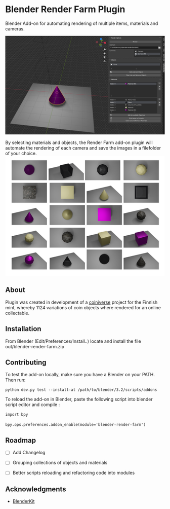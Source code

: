 # Blender Render Farm Plugin

Blender Add-on for automating rendering of multiple items, materials and cameras.

![screenshot.png](screenshot.png)

By selecting materials and objects, the Render Farm add-on plugin will automate the rendering of each camera and save the images in a filefolder of your choice. 
![grid.png](test%2Fgrid.png)

## About

Plugin was created in development of a [coiniverse](https://mint.ax/) project for the Finnish mint, whereby 1124 variations of coin objects where rendered for an online collectable.


## Installation

From Blender (Edit/Preferences/Install..) locate and install the file out/blender-render-farm.zip

## Contributing

To test the add-on locally, make sure you have a Blender on your PATH.
Then run:

```
python dev.py test --install-at /path/to/blender/3.2/scripts/addons
```

To reload the add-on in Blender, paste the following script into blender script editor and compile :

```
import bpy
 
bpy.ops.preferences.addon_enable(module='blender-render-farm')

```

## Roadmap

- [ ] Add Changelog
- [ ] Grouping collections of objects and materials
- [ ] Better scripts reloading and refactoring code into modules



## Acknowledgments

* [BlenderKit](https://github.com/BlenderKit/blenderkit)